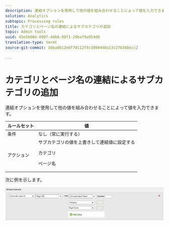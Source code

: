 ```yaml
---
description: 連結オプションを使用して他の値を組み合わせることによって値を入力できます。
solution: Analytics
subtopic: Processing rules
title: カテゴリとページ名の連結によるサブカテゴリの追加
topic: Admin tools
uuid: 45e5b004-690f-4d66-98f1-29baf9a954d0
translation-type: tm+mt
source-git-commit: 16ba0b12e0f70112f4c10804d0a13c278388ecc2

---
```



# カテゴリとページ名の連結によるサブカテゴリの追加

連結オプションを使用して他の値を組み合わせることによって値を入力できます。

<table id="table_FF761C2011CD456B9A466C054A54FC30"> 
 <thead> 
  <tr> 
   <th colname="col1" class="entry"> ルールセット </th> 
   <th colname="col2" class="entry"> 値 </th> 
  </tr> 
 </thead>
 <tbody> 
  <tr> 
   <td colname="col1"> 条件 </td> 
   <td colname="col2"> なし（常に実行する） </td> 
  </tr> 
  <tr> 
   <td colname="col1"> アクション </td> 
   <td colname="col2">サブカテゴリの値を上書きして連結値に設定する <p>カテゴリ </p> <p>ページ名 </p> </td> 
  </tr> 
 </tbody> 
</table>

次に例を示します。

![](assets/add-subcategory-using-concat.png)

